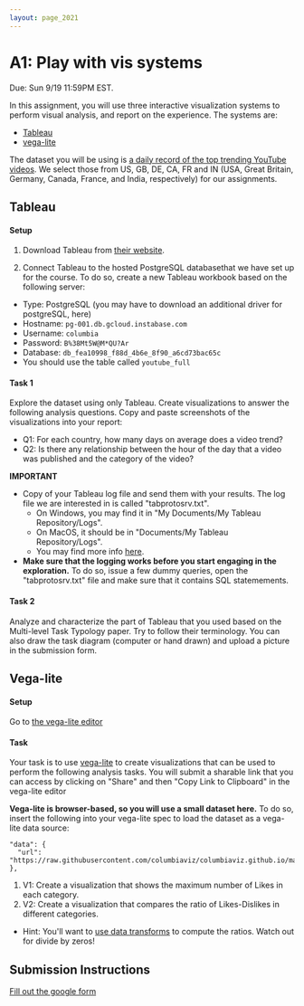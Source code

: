 ```yaml
---
layout: page_2021
---
```



# A1: Play with vis systems

Due: Sun 9/19 11:59PM EST.


In this assignment, you will use three interactive visualization systems to perform visual analysis, and report on the experience.  The systems are:

* [Tableau](https://www.tableau.com/)
* [vega-lite](https://vega.github.io/editor/#/custom/vega-lite)

<!--
* [ggplot2](https://ggplot2.tidyverse.org/)
-->

The dataset you will be using is [a daily record of the top trending YouTube videos](https://www.kaggle.com/datasnaek/youtube-new). We select those from US, GB, DE, CA, FR and IN (USA, Great Britain, Germany, Canada, France, and India, respectively) for our assignments. 


## Tableau

#### Setup

1. Download Tableau from [their website](https://www.tableau.com/).  

2. Connect Tableau to the hosted PostgreSQL databasethat we have set up for the course.
To do so, create a new Tableau workbook based on the following server:
  * Type: PostgreSQL (you may have to download an additional driver for postgreSQL, here)
  * Hostname: `pg-001.db.gcloud.instabase.com`
  * Username: `columbia`
  * Password: `B%38Mt5W@M*QU?Ar`
  * Database: `db_fea10998_f88d_4b6e_8f90_a6cd73bac65c`
  * You should use the table called `youtube_full`


#### Task 1

Explore the dataset using only Tableau.  Create visualizations to answer the following analysis questions.  Copy and paste screenshots of the visualizations into your report:

* Q1: For each country, how many days on average does a video trend?  
* Q2: Is there any relationship between the hour of the day that a video was published and the category of the video?

**IMPORTANT**

* Copy of your Tableau log file and send them with your results. The log file we are interested in is called "tabprotosrv.txt".
  * On Windows, you may find it in "My Documents/My Tableau Repository/Logs".
  * On MacOS, it should be in "Documents/My Tableau Repository/Logs".
  * You may find more info [here](http://kb.tableau.com/articles/howto/viewing-underlying-sql-queries-desktop).
* **Make sure that the logging works before you start engaging in the exploration.** To do so, issue a few dummy queries, open the "tabprotosrv.txt" file and make sure that it contains SQL statemements.

#### Task 2

Analyze and characterize the part of Tableau that you used based on the Multi-level Task Typology paper.   Try to follow their terminology.  You can also draw the task diagram (computer or hand drawn) and upload a picture in the submission form.


## Vega-lite

#### Setup

Go to [the vega-lite editor](https://vega.github.io/editor/#/examples/vega-lite/)

#### Task

 
Your task is to use [vega-lite](https://vega.github.io/editor/#/examples/vega-lite/) to create visualizations that can be used to perform the following analysis tasks.  You will submit a sharable link that you can access by clicking on "Share" and then "Copy Link to Clipboard" in the vega-lite editor

**Vega-lite is browser-based, so you will use a small dataset here.**  To do so, insert the following into your vega-lite spec to load the dataset as a vega-lite data source:

```
"data": {
  "url": "https://raw.githubusercontent.com/columbiaviz/columbiaviz.github.io/master/_data/youtube_2020s_w6998.csv"
},
```

1. V1: Create a visualization that shows the maximum number of Likes in each category.
2. V2: Create a visualization that compares the ratio of Likes-Dislikes in different categories. 
  * Hint: You'll want to [use data transforms](https://vega.github.io/vega-lite/docs/transform.html) to compute the ratios.  Watch out for divide by zeros! 


## Submission Instructions

[Fill out the google form](https://forms.gle/Mn1kf4cjbpnZZK5WA)






